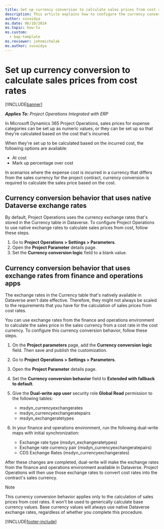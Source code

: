 ```yaml
---
title: Set up currency conversion to calculate sales prices from cost rates
description: This article explains how to configure the currency conversion behavior that will be used in Microsoft Dynamics 365 Project Operations when sales transactions are generated from cost transactions.
author: suvaidya
ms.date: 06/10/2024
ms.topic: how-to
ms.custom: 
  - bap-template
ms.reviewer: johnmichalak
ms.author: suvaidya
---
```


# Set up currency conversion to calculate sales prices from cost rates

[!INCLUDE[banner](../includes/banner.md)]

_**Applies To:** Project Operations Integrated with ERP_

In Microsoft Dynamics 365 Project Operations, sales prices for expense categories can be set up as numeric values, or they can be set up so that they're calculated based on the cost that's incurred.

When they're set up to be calculated based on the incurred cost, the following options are available:

- At cost
- Mark up percentage over cost

In scenarios where the expense cost is incurred in a currency that differs from the sales currency for the project contract, currency conversion is required to calculate the sales price based on the cost.

## Currency conversion behavior that uses native Dataverse exchange rates

By default, Project Operations uses the currency exchange rates that's stored in the Currency table in Dataverse. To configure Project Operations to use native exchange rates to calculate sales prices from cost, follow these steps.

1. Go to **Project Operations \> Settings \> Parameters**.
1. Open the **Project Parameter** details page.
1. Set the **Currency conversion logic** field to a blank value.

## Currency conversion behavior that uses exchange rates from finance and operations apps

The exchange rates in the Currency table that's natively available in Dataverse aren't date effective. Therefore, they might not always be scaled to the requirements that you have for the calculation of sales prices from cost rates.

You can use exchange rates from the finance and operations environment to calculate the sales price in the sales currency from a cost rate in the cost currency. To configure this currency conversion behavior, follow these steps.

1. On the **Project parameters** page, add the **Currency conversion logic** field. Then save and publish the customization.
1. Go to **Project Operations \> Settings \> Parameters**.
1. Open the **Project Parameter** details page. 
1. Set the **Currency conversion behavior** field to **Extended with fallback to default**.
1. Give the **Dual-write app user** security role **Global Read** permission to the following tables:

    - msdyn\_currencyexchangerates
    - msdyn\_currencyexchangeratepairs
    - msdyn\_exchangeratetypes

1. In your finance and operations environment, run the following dual-write maps with initial synchronization:

    - Exchange rate type (msdyn\_exchangeratetypes)
    - Exchange rate currency pair (msdyn\_currencyexchangeratepairs)
    - CDS Exchange Rates (msdyn\_currencyexchangerates)

After these changes are completed, dual-write will make the exchange rates from the finance and operations environment available in Dataverse. Project Operations will then use those exchange rates to convert cost rates into the contract's sales currency.

> [!NOTE]
> This currency conversion behavior applies only to the calculation of sales prices from cost rates. It won't be used to generically calculate base currency values. Base currency values will always use native Dataverse exchange rates, regardless of whether you complete this procedure.

[!INCLUDE[footer-include](../includes/footer-banner.md)]
